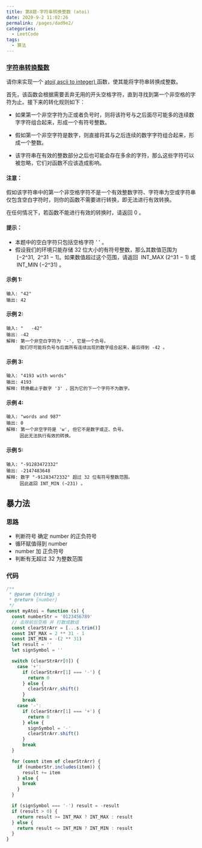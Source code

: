 ```yaml
---
title: 第8题-字符串转换整数 (atoi)
date: 2020-9-2 11:02:26
permalink: /pages/dad9e2/
categories:
  - LeetCode
tags:
  - 算法
---
```


### [字符串转换整数](https://leetcode-cn.com/problems/string-to-integer-atoi/)

请你来实现一个 [atoi( ascii to integer) ](https://baike.baidu.com/item/atoi)函数，使其能将字符串转换成整数。

<!-- more -->

首先，该函数会根据需要丢弃无用的开头空格字符，直到寻找到第一个非空格的字符为止。接下来的转化规则如下：

- 如果第一个非空字符为正或者负号时，则将该符号与之后面尽可能多的连续数字字符组合起来，形成一个有符号整数。

- 假如第一个非空字符是数字，则直接将其与之后连续的数字字符组合起来，形成一个整数。

- 该字符串在有效的整数部分之后也可能会存在多余的字符，那么这些字符可以被忽略，它们对函数不应该造成影响。

#### 注意：

假如该字符串中的第一个非空格字符不是一个有效整数字符、字符串为空或字符串仅包含空白字符时，则你的函数不需要进行转换，即无法进行有效转换。

在任何情况下，若函数不能进行有效的转换时，请返回 0 。

#### 提示：

- 本题中的空白字符只包括空格字符 ' ' 。
- 假设我们的环境只能存储 32 位大小的有符号整数，那么其数值范围为  [−2^31,  2^31 − 1]。如果数值超过这个范围，请返回  INT_MAX (2^31 − 1) 或  INT_MIN (−2^31) 。

#### 示例 1:

```
输入: "42"
输出: 42
```

#### 示例 2:

```
输入: "   -42"
输出: -42
解释: 第一个非空白字符为 '-', 它是一个负号。
     我们尽可能将负号与后面所有连续出现的数字组合起来，最后得到 -42 。
```

#### 示例 3:

```
输入: "4193 with words"
输出: 4193
解释: 转换截止于数字 '3' ，因为它的下一个字符不为数字。
```

#### 示例 4:

```
输入: "words and 987"
输出: 0
解释: 第一个非空字符是 'w', 但它不是数字或正、负号。
     因此无法执行有效的转换。
```

#### 示例 5:

```
输入: "-91283472332"
输出: -2147483648
解释: 数字 "-91283472332" 超过 32 位有符号整数范围。
     因此返回 INT_MIN (−231) 。
```

## 暴力法

### 思路

- 判断符号 确定 number 的正负符号
- 循环赋值得到 number
- number 加 正负符号
- 判断有无超过 32 为整数范围

### 代码

```JavaScript
/**
 * @param {string} s
 * @return {number}
 */
const myAtoi = function (s) {
  const numberStr = '0123456789'
  // 去除前后空格 并 打散成数组
  const clearStrArr = [...s.trim()]
  const INT_MAX = 2 ** 31 - 1
  const INT_MIN = -(2 ** 31)
  let result = ''
  let signSymbol = ''

  switch (clearStrArr[0]) {
    case '+':
      if (clearStrArr[1] === '-') {
        return 0
      } else {
        clearStrArr.shift()
      }
      break
    case '-':
      if (clearStrArr[1] === '+') {
        return 0
      } else {
        signSymbol = '-'
        clearStrArr.shift()
      }
      break
  }

  for (const item of clearStrArr) {
    if (numberStr.includes(item)) {
      result += item
    } else {
      break
    }
  }

  if (signSymbol === '-') result = -result
  if (result > 0) {
    return result >= INT_MAX ? INT_MAX : result
  } else {
    return result <= INT_MIN ? INT_MIN : result
  }
}
```
